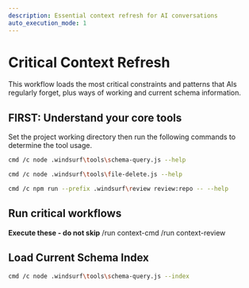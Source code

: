 ```yaml
---
description: Essential context refresh for AI conversations
auto_execution_mode: 1
---
```


# Critical Context Refresh

This workflow loads the most critical constraints and patterns that AIs regularly forget, plus ways of working and current schema information.

## FIRST: Understand your core tools
Set the project working directory then run the following commands to determine the tool usage.
```bash
cmd /c node .windsurf\tools\schema-query.js --help
```

```bash
cmd /c node .windsurf\tools\file-delete.js --help
```

```bash
cmd /c npm run --prefix .windsurf\review review:repo -- --help
```

## Run critical workflows
**Execute these - do not skip**
/run context-cmd
/run context-review

## Load Current Schema Index
```bash
cmd /c node .windsurf\tools\schema-query.js --index
```
